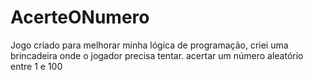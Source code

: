 # AcerteONumero
Jogo criado para melhorar minha lógica de programação, criei uma brincadeira onde o jogador precisa tentar. acertar um número aleatório entre 1 e 100
